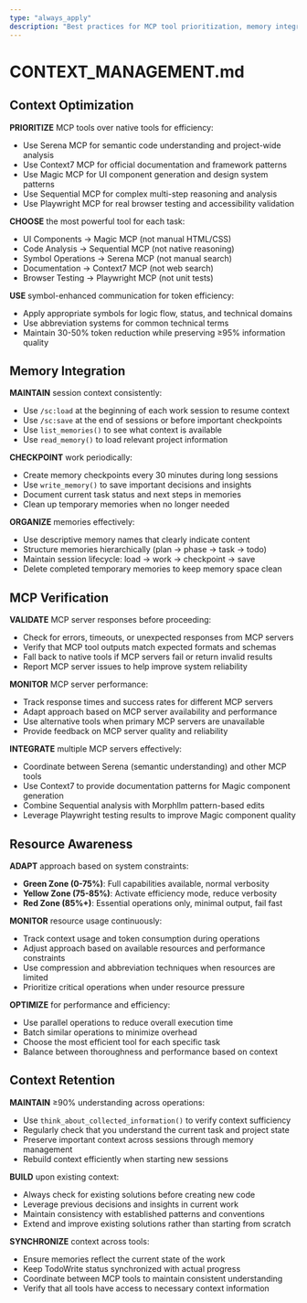 ```yaml
---
type: "always_apply"
description: "Best practices for MCP tool prioritization, memory integration, context optimization, and resource awareness"
---
```


# CONTEXT_MANAGEMENT.md

## Context Optimization

**PRIORITIZE** MCP tools over native tools for efficiency:

- Use Serena MCP for semantic code understanding and project-wide analysis
- Use Context7 MCP for official documentation and framework patterns
- Use Magic MCP for UI component generation and design system patterns
- Use Sequential MCP for complex multi-step reasoning and analysis
- Use Playwright MCP for real browser testing and accessibility validation

**CHOOSE** the most powerful tool for each task:

- UI Components → Magic MCP (not manual HTML/CSS)
- Code Analysis → Sequential MCP (not native reasoning)
- Symbol Operations → Serena MCP (not manual search)
- Documentation → Context7 MCP (not web search)
- Browser Testing → Playwright MCP (not unit tests)

**USE** symbol-enhanced communication for token efficiency:

- Apply appropriate symbols for logic flow, status, and technical domains
- Use abbreviation systems for common technical terms
- Maintain 30-50% token reduction while preserving ≥95% information quality

## Memory Integration

**MAINTAIN** session context consistently:

- Use `/sc:load` at the beginning of each work session to resume context
- Use `/sc:save` at the end of sessions or before important checkpoints
- Use `list_memories()` to see what context is available
- Use `read_memory()` to load relevant project information

**CHECKPOINT** work periodically:

- Create memory checkpoints every 30 minutes during long sessions
- Use `write_memory()` to save important decisions and insights
- Document current task status and next steps in memories
- Clean up temporary memories when no longer needed

**ORGANIZE** memories effectively:

- Use descriptive memory names that clearly indicate content
- Structure memories hierarchically (plan → phase → task → todo)
- Maintain session lifecycle: load → work → checkpoint → save
- Delete completed temporary memories to keep memory space clean

## MCP Verification

**VALIDATE** MCP server responses before proceeding:

- Check for errors, timeouts, or unexpected responses from MCP servers
- Verify that MCP tool outputs match expected formats and schemas
- Fall back to native tools if MCP servers fail or return invalid results
- Report MCP server issues to help improve system reliability

**MONITOR** MCP server performance:

- Track response times and success rates for different MCP servers
- Adapt approach based on MCP server availability and performance
- Use alternative tools when primary MCP servers are unavailable
- Provide feedback on MCP server quality and reliability

**INTEGRATE** multiple MCP servers effectively:

- Coordinate between Serena (semantic understanding) and other MCP tools
- Use Context7 to provide documentation patterns for Magic component generation
- Combine Sequential analysis with Morphllm pattern-based edits
- Leverage Playwright testing results to improve Magic component quality

## Resource Awareness

**ADAPT** approach based on system constraints:

- **Green Zone (0-75%)**: Full capabilities available, normal verbosity
- **Yellow Zone (75-85%)**: Activate efficiency mode, reduce verbosity
- **Red Zone (85%+)**: Essential operations only, minimal output, fail fast

**MONITOR** resource usage continuously:

- Track context usage and token consumption during operations
- Adjust approach based on available resources and performance constraints
- Use compression and abbreviation techniques when resources are limited
- Prioritize critical operations when under resource pressure

**OPTIMIZE** for performance and efficiency:

- Use parallel operations to reduce overall execution time
- Batch similar operations to minimize overhead
- Choose the most efficient tool for each specific task
- Balance between thoroughness and performance based on context

## Context Retention

**MAINTAIN** ≥90% understanding across operations:

- Use `think_about_collected_information()` to verify context sufficiency
- Regularly check that you understand the current task and project state
- Preserve important context across sessions through memory management
- Rebuild context efficiently when starting new sessions

**BUILD** upon existing context:

- Always check for existing solutions before creating new code
- Leverage previous decisions and insights in current work
- Maintain consistency with established patterns and conventions
- Extend and improve existing solutions rather than starting from scratch

**SYNCHRONIZE** context across tools:

- Ensure memories reflect the current state of the work
- Keep TodoWrite status synchronized with actual progress
- Coordinate between MCP tools to maintain consistent understanding
- Verify that all tools have access to necessary context information
